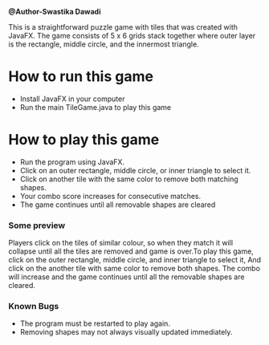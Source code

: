 **@Author-Swastika Dawadi**


This is a straightforward puzzle game with tiles that was created with JavaFX. The game
consists of 5 x 6 grids stack together where outer layer is the rectangle, middle circle,
and the innermost triangle.

# How to run this game

* Install JavaFX in your computer
* Run the main TileGame.java to play this game

# How to play this game

* Run the program using JavaFX.
* Click on an outer rectangle, middle circle, or inner triangle to select it.
* Click on another tile with the same color to remove both matching shapes.
* Your combo score increases for consecutive matches.
* The game continues until all removable shapes are cleared

### Some preview

Players click on the tiles of similar colour, so when they match it will collapse until
all the tiles are removed and game is over.To play this game, click on the outer rectangle,
middle circle, and inner triangle to select it, And click on the another tile with same 
color to remove both shapes. The combo will increase and the game continues until all the
removable shapes are cleared.

### Known Bugs

* The program must be restarted to play again.
* Removing shapes may not always visually updated immediately.